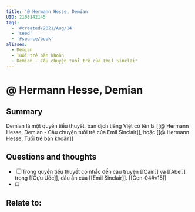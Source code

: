 ```yaml
---
title: '@ Hermann Hesse, Demian'
UID: 2108142145
tags:
  - '#created/2021/Aug/14'
  - 'seed'
  - '#source/book'
aliases:
  - Demian
  - Tuổi trẻ băn khoăn
  - Demian - Câu chuyện tuổi trẻ của Emil Sinclair
---
```

# @ Hermann Hesse, Demian

## Summary
Demian là một quyển tiểu thuyết, bản dịch tiếng Việt có tên là [[@ Hermann Hesse, Demian - Câu chuyện tuổi trẻ của Emil Sinclair]], hoặc [[@ Hermann Hesse, Tuổi trẻ băn khoăn]]

## Questions and thoughts
- [ ] Trong quyển tiểu thuyết có nhắc đến câu truyện [[Cain]] và [[Abel]] trong [[Cựu Ước]], dấu ấn của [[Emil Sinclair]]. [[Gen-04#v15]]
- [ ] 

## Relate to:
